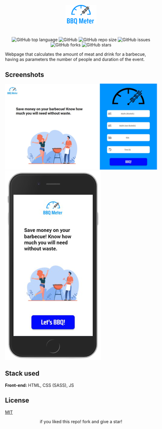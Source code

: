 <div align="center">
  <img src="./assets/images/logo.png">
</div>

#

<div align="center">

![GitHub top language](https://img.shields.io/github/languages/top/KaiqueMCR/BBQ-Meter?color=%20%23c69%20)
![GitHub](https://img.shields.io/github/license/KaiqueMCR/BBQ-MEter)
![GitHub repo size](https://img.shields.io/github/repo-size/KaiqueMCR/BBQ-Meter)
![GitHub issues](https://img.shields.io/github/issues/KaiqueMCR/BBQ-Meter)
![GitHub forks](https://img.shields.io/github/forks/KaiqueMCR/BBQ-Meter)
![GitHub stars](https://img.shields.io/github/stars/KaiqueMCR/BBQ-Meter)

</div>

Webpage that calculates the amount of meat and drink for a barbecue, having as parameters the number of people and duration of the event.

## Screenshots

![App Screenshot](assets/images/screenshot.jpeg)
![App Screenshot Mobile](assets/images/screenshotMobile.png)

## Stack used

**Front-end:** HTML, CSS (SASS), JS

## License

[MIT](https://choosealicense.com/licenses/mit/)

<p style="text-align: center;">if you liked this repo! fork and give a star!</p>
